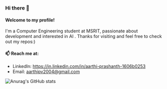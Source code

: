 ### Hi there 👋


#### Welcome to my profile! 
I'm a Computer Engineering student at MSRIT, passionate about development and interested in AI . Thanks for visiting and feel free to check out my repos:)

#### 📫 Reach me at:
- LinkedIn: https://in.linkedin.com/in/aarthi-prashanth-1606b0253
- Email: aarthipv2004@gmail.com

![Anurag's GitHub stats](https://github-readme-stats.vercel.app/api?username=aarthipv&theme=shadow_green&show_icons=true)

<!--
**aarthipv/aarthipv** is a ✨ _special_ ✨ repository because its `README.md` (this file) appears on your GitHub profile.

Here are some ideas to get you started:

- 🔭 I’m currently working on ...
- 🌱 I’m currently learning ...
- 👯 I’m looking to collaborate on ...
- 🤔 I’m looking for help with ...
- 💬 Ask me about ...
- 📫 How to reach me: ...
- 😄 Pronouns: ...
- ⚡ Fun fact: ...
-->
